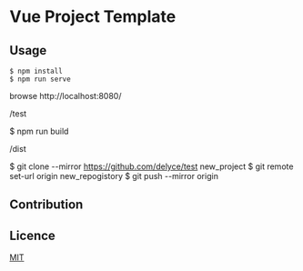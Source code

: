Vue Project Template
====================


## Usage

```
$ npm install
$ npm run serve
```

browse http://localhost:8080/

/test

$ npm run build

/dist

$ git clone --mirror https://github.com/delyce/test new_project
$ git remote set-url origin new_repogistory
$ git push --mirror origin


## Contribution



## Licence

[MIT](http://www.opensource.org/licenses/mit-license.php)
